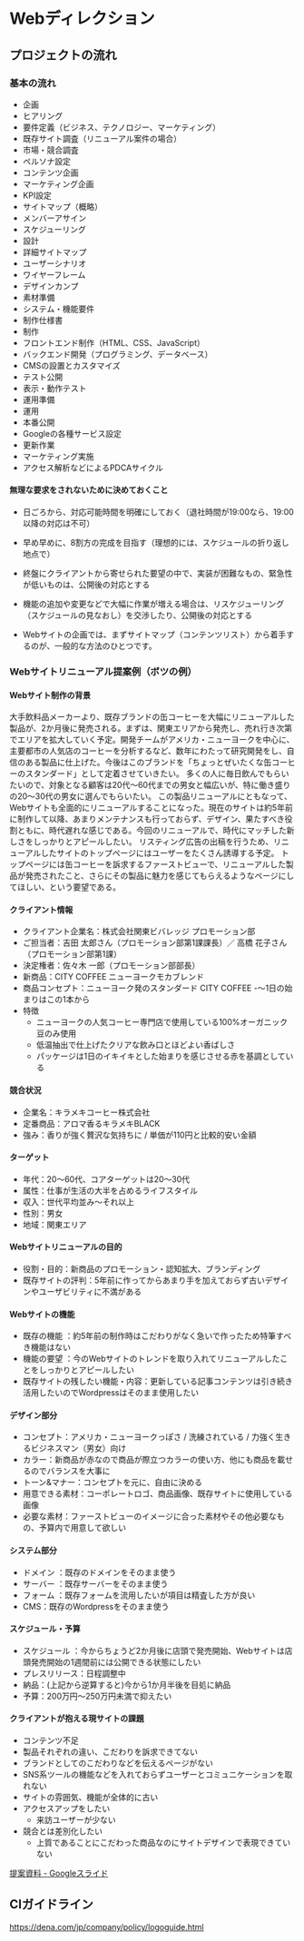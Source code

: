 # Webディレクション

## プロジェクトの流れ

### 基本の流れ

- 企画
- ヒアリング
- 要件定義（ビジネス、テクノロジー、マーケティング）
- 既存サイト調査（リニューアル案件の場合）
- 市場・競合調査
- ペルソナ設定
- コンテンツ企画
- マーケティング企画
- KPI設定
- サイトマップ（概略）
- メンバーアサイン
- スケジューリング
- 設計
- 詳細サイトマップ
- ユーザーシナリオ
- ワイヤーフレーム
- デザインカンプ
- 素材準備
- システム・機能要件
- 制作仕様書
- 制作
- フロントエンド制作（HTML、CSS、JavaScript）
- バックエンド開発（プログラミング、データベース）
- CMSの設置とカスタマイズ
- テスト公開
- 表示・動作テスト
- 運用準備
- 運用
- 本番公開
- Googleの各種サービス設定
- 更新作業
- マーケティング実施
- アクセス解析などによるPDCAサイクル

#### 無理な要求をされないために決めておくこと

- 日ごろから、対応可能時間を明確にしておく（退社時間が19:00なら、19:00以降の対応は不可）
- 早め早めに、8割方の完成を目指す（理想的には、スケジュールの折り返し地点で）
- 終盤にクライアントから寄せられた要望の中で、実装が困難なもの、緊急性が低いものは、公開後の対応とする
- 機能の追加や変更などで大幅に作業が増える場合は、リスケジューリング（スケジュールの見なおし）を交渉したり、公開後の対応とする

- Webサイトの企画では、まずサイトマップ（コンテンツリスト）から着手するのが、一般的な方法のひとつです。

### Webサイトリニューアル提案例（ボツの例）

#### Webサイト制作の背景

大手飲料品メーカーより、既存ブランドの缶コーヒーを大幅にリニューアルした製品が、2か月後に発売される。まずは、関東エリアから発売し、売れ行き次第でエリアを拡大していく予定。開発チームがアメリカ・ニューヨークを中心に、主要都市の人気店のコーヒーを分析するなど、数年にわたって研究開発をし、自信のある製品に仕上げた。今後はこのブランドを「ちょっとぜいたくな缶コーヒーのスタンダード」として定着させていきたい。
多くの人に毎日飲んでもらいたいので、対象となる顧客は20代〜60代までの男女と幅広いが、特に働き盛りの20〜30代の男女に選んでもらいたい。
この製品リニューアルにともなって、Webサイトも全面的にリニューアルすることになった。現在のサイトは約5年前に制作して以降、あまりメンテナンスも行っておらず、デザイン、果たすべき役割ともに、時代遅れな感じである。今回のリニューアルで、時代にマッチした新しさをしっかりとアピールしたい。
リスティング広告の出稿を行うため、リニューアルしたサイトのトップページにはユーザーをたくさん誘導する予定。
トップページには缶コーヒーを訴求するファーストビューで、リニューアルした製品が発売されたこと、さらにその製品に魅力を感じてもらえるようなページにしてほしい、という要望である。

#### クライアント情報

- クライアント企業名：株式会社関東ビバレッジ プロモーション部
- ご担当者：吉田 太郎さん（プロモーション部第1課課長）／ 高橋 花子さん（プロモーション部第1課）
- 決定権者：佐々木 一郎（プロモーション部部長）
- 新商品：CITY COFFEE ニューヨークモカブレンド
- 商品コンセプト：ニューヨーク発のスタンダード CITY COFFEE -〜1日の始まりはこの1本から
- 特徴
  - ニューヨークの人気コーヒー専門店で使用している100%オーガニック豆のみ使用
  - 低温抽出で仕上げたクリアな飲み口とほどよい香ばしさ
  - パッケージは1日のイキイキとした始まりを感じさせる赤を基調としている

#### 競合状況

- 企業名：キラメキコーヒー株式会社
- 定番商品：アロマ香るキラメキBLACK
- 強み：香りが強く贅沢な気持ちに / 単価が110円と比較的安い金額

#### ターゲット

- 年代：20〜60代、コアターゲットは20〜30代
- 属性：仕事が生活の大半を占めるライフスタイル
- 収入：世代平均並み〜それ以上
- 性別：男女
- 地域：関東エリア

#### Webサイトリニューアルの目的

- 役割・目的：新商品のプロモーション・認知拡大、ブランディング
- 既存サイトの評判：5年前に作ってからあまり手を加えておらず古いデザインやユーザビリティに不満がある

#### Webサイトの機能

- 既存の機能 ：約5年前の制作時はこだわりがなく急いで作ったため特筆すべき機能はない
- 機能の要望 ：今のWebサイトのトレンドを取り入れてリニューアルしたことをしっかりとアピールしたい
- 既存サイトの残したい機能・内容：更新している記事コンテンツは引き続き活用したいのでWordpressはそのまま使用したい

#### デザイン部分

- コンセプト：アメリカ・ニューヨークっぽさ / 洗練されている / 力強く生きるビジネスマン（男女）向け
- カラー：新商品が赤なので商品が際立つカラーの使い方、他にも商品を載せるのでバランスを大事に
- トーン&マナー：コンセプトを元に、自由に決める
- 用意できる素材：コーポレートロゴ、商品画像、既存サイトに使用している画像
- 必要な素材：ファーストビューのイメージに合った素材やその他必要なもの、予算内で用意して欲しい

#### システム部分

- ドメイン ：既存のドメインをそのまま使う
- サーバー ：既存サーバーをそのまま使う
- フォーム ：既存フォームを流用したいが項目は精査した方が良い
- CMS：既存のWordpressをそのまま使う

#### スケジュール・予算

- スケジュール ：今からちょうど2か月後に店頭で発売開始、Webサイトは店頭発売開始の1週間前には公開できる状態にしたい
- プレスリリース：日程調整中
- 納品：(上記から逆算すると)今から1か月半後を目処に納品
- 予算：200万円〜250万円未満で抑えたい

#### クライアントが抱える現サイトの課題

- コンテンツ不足
- 製品それぞれの違い、こだわりを訴求できてない
- ブランドとしてのこだわりなどを伝えるページがない
- SNS系ツールの機能などを入れておらずユーザーとコミュニケーションを取れない
- サイトの雰囲気、機能が全体的に古い
- アクセスアップをしたい
  - 来訪ユーザーが少ない
- 競合とは差別化したい
  - 上質であることにこだわった商品なのにサイトデザインで表現できていない

[提案資料 - Googleスライド](https://docs.google.com/presentation/d/11BYAvIhL7VMVK5OR4mL--xVdhnmqOLEnoki7EgcJvn0/edit#slide=id.g1538416fca_2_4)

## CIガイドライン

https://dena.com/jp/company/policy/logoguide.html
